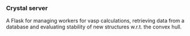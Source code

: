 ### Crystal server

A Flask for managing workers for vasp calculations, retrieving data from a database and evaluating stability of new structures w.r.t. the convex hull.